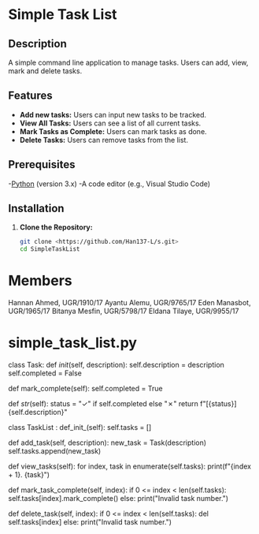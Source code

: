 # Simple Task List

## Description
A simple command line application to manage tasks. Users can add, view, mark and delete tasks.

## Features
- **Add new tasks:** Users can input new tasks to be tracked.
- **View All Tasks:** Users can see a list of all current tasks.
- **Mark Tasks as Complete:** Users can mark tasks as done.
- **Delete Tasks:** Users can remove tasks from the list.

## Prerequisites
-[Python](https://www.python.org/downloads/) (version 3.x)
-A code editor (e.g., Visual Studio Code) 

## Installation

1. **Clone the Repository:**
   ```bash
   git clone <https://github.com/Han137-L/s.git>
   cd SimpleTaskList

# Members
Hannan Ahmed, UGR/1910/17
Ayantu Alemu, UGR/9765/17
Eden Manasbot, UGR/1965/17
Bitanya Mesfin, UGR/5798/17
Eldana Tilaye, UGR/9955/17




# simple_task_list.py

class Task:
 def _init_(self, description):
    self.description = description
    self.completed = False

 def mark_complete(self):
    self.completed = True

 def _str_(self):
    status = "✓" if self.completed else "✗"
    return f"[{status}] {self.description}"

    
class TaskList :
 def_init_(self):
    self.tasks = []

 def add_task(self, description):
     new_task = Task(description)
     self.tasks.append(new_task)

 def view_tasks(self):
     for index, task in enumerate(self.tasks):
         print(f"{index + 1}. {task}")

 def mark_task_complete(self, index):
        if 0 <= index < len(self.tasks):
            self.tasks[index].mark_complete()
        else:
            print("Invalid task number.")

 def delete_task(self, index):
        if 0 <= index < len(self.tasks):
            del self.tasks[index]
        else:
            print("Invalid task number.")

            
         